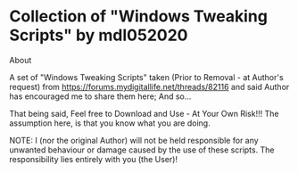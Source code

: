 # Collection of "Windows Tweaking Scripts" by mdl052020
About

A set of "Windows Tweaking Scripts" taken (Prior to Removal - at Author's request) from https://forums.mydigitallife.net/threads/82116
and said Author has encouraged me to share them here; And so...

That being said, Feel free to Download and Use - At Your Own Risk!!! The assumption here, is that you know what you are doing.

NOTE: I (nor the original Author) will not be held responsible for any unwanted behaviour or damage caused by the use of these scripts.
The responsibility lies entirely with you (the User)!
